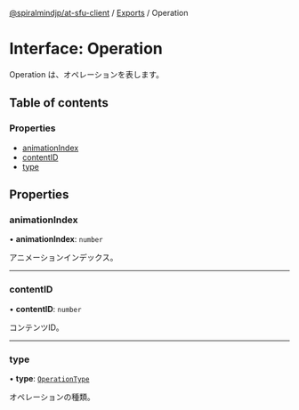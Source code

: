 [@spiralmindjp/at-sfu-client](../README.md) / [Exports](../modules.md) / Operation

# Interface: Operation

Operation は、オペレーションを表します。

## Table of contents

### Properties

- [animationIndex](Operation.md#animationindex)
- [contentID](Operation.md#contentid)
- [type](Operation.md#type)

## Properties

### animationIndex

• **animationIndex**: `number`

アニメーションインデックス。

___

### contentID

• **contentID**: `number`

コンテンツID。

___

### type

• **type**: [`OperationType`](../enums/OperationType.md)

オペレーションの種類。
